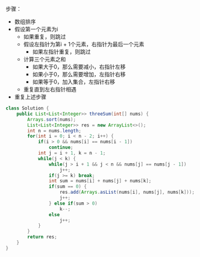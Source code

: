 步骤：
* 数组排序
* 假设第一个元素为i
    * 如果重复，则跳过
    * 假设左指针为第i + 1个元素，右指针为最后一个元素
        * 如果左指针重复，则跳过
    * 计算三个元素之和
        * 如果大于0，那么需要减小，右指针左移
        * 如果小于0，那么需要增加，左指针右移
        * 如果等于0，加入集合，左指针右移
    * 重复直到左右指针相遇
* 重复上述步骤

```java
class Solution {
    public List<List<Integer>> threeSum(int[] nums) {
        Arrays.sort(nums);
        List<List<Integer>> res = new ArrayList<>();
        int n = nums.length;
        for(int i = 0; i < n - 2; i++) {
            if(i > 0 && nums[i] == nums[i - 1])
                continue;
            int j = i + 1, k = n - 1;
            while(j < k) {
                while(j > i + 1 && j < n && nums[j] == nums[j - 1])
                    j++;
                if(j >= k) break;
                int sum = nums[i] + nums[j] + nums[k];
                if(sum == 0) {
                    res.add(Arrays.asList(nums[i], nums[j], nums[k]));
                    j++;
                } else if(sum > 0)
                    k--;
                else
                    j++;
            }
        }
        return res;
    }
}
```